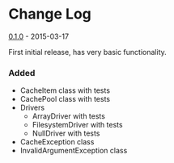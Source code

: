 Change Log
==========

[0.1.0] - 2015-03-17

First initial release, has very basic functionality.

### Added
- CacheItem class with tests
- CachePool class with tests
- Drivers
  - ArrayDriver with tests
  - FilesystemDriver with tests
  - NullDriver with tests
- CacheException class
- InvalidArgumentException class

[0.1.0]: https://github.com/JoshuaEstes/Kash/compare/65ed1b5b9aa670ce25e2f0614f30ad88e75fc611...0.1.0

